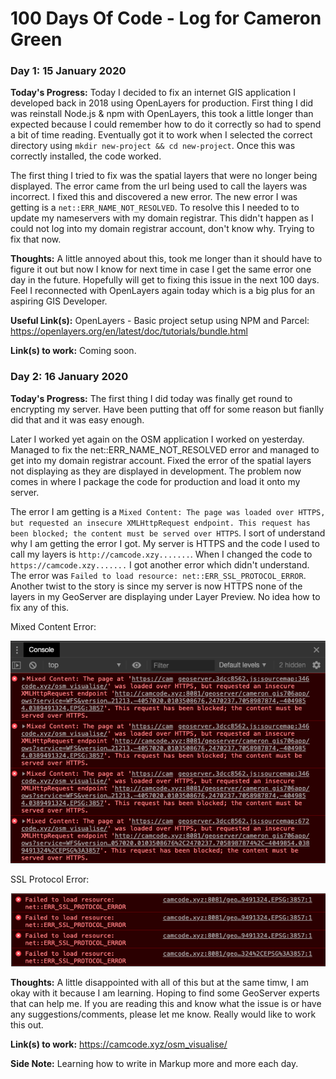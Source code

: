 # 100 Days Of Code - Log for Cameron Green

### Day 1: 15 January 2020

**Today's Progress:** Today I decided to fix an internet GIS application I developed back in 2018 using OpenLayers for production. First thing I did was reinstall Node.js & npm with OpenLayers, this took a little longer than expected because I could remember how to do it correctly so had to spend a bit of time reading. Eventually got it to work when I selected the correct directory using `mkdir new-project && cd new-project`. Once this was correctly installed, the code worked. 

The first thing I tried to fix was the spatial layers that were no longer being displayed. The error came from the url being used to call the layers was incorrect. I fixed this and discovered a new error. The new error I was getting is a `net::ERR_NAME_NOT_RESOLVED`. To resolve this I needed to to update my nameservers with my domain registrar. This didn't happen as I could not log into my domain registrar account, don't know why. Trying to fix that now. 

**Thoughts:** A little annoyed about this, took me longer than it should have to figure it out but now I know for next time in case I get the same error one day in the future. Hopefully will get to fixing this issue in the next 100 days. Feel I reconnected with OpenLayers again today which is a big plus for an aspiring GIS Developer. 

**Useful Link(s):** OpenLayers - Basic project setup using NPM and Parcel: https://openlayers.org/en/latest/doc/tutorials/bundle.html 

**Link(s) to work:** Coming soon. 

### Day 2: 16 January 2020
**Today's Progress:** The first thing I did today was finally get round to encrypting my server. Have been putting that off for some reason but fianlly did that and it was easy enough. 

Later I worked yet again on the OSM application I worked on yesterday. Managed to fix the net::ERR_NAME_NOT_RESOLVED error and managed to get into my domain registrar account. Fixed the error of the spatial layers not displaying as they are displayed in development. The problem now comes in where I package the code for production and load it onto my server. 

The error I am getting is a `Mixed Content: The page was loaded over HTTPS, but requested an insecure XMLHttpRequest endpoint. This request has been blocked; the content must be served over HTTPS`. I sort of understand why I am getting the error I got. My server is HTTPS and the code I used to call my layers is `http://camcode.xzy.......`. When I changed the code to `https://camcode.xzy.......` I got another error which didn't understand. The error was `Failed to load resource: net::ERR_SSL_PROTOCOL_ERROR`. Another twist to the story is since my server is now HTTPS none of the layers in my GeoServer are displaying under Layer Preview. No idea how to fix any of this.  

Mixed Content Error:

![HTTPS_Error](https://github.com/CamGreen/100-days-of-code/blob/master/images/HTTPS_Error.png)

SSL Protocol Error:

![SSL_Error](https://github.com/CamGreen/100-days-of-code/blob/master/images/SSL_Error.png)

**Thoughts:** A little disappointed with all of this but at the same timw, I am okay with it because I am learning. Hoping to find some GeoServer experts that can help me. If you are reading this and know what the issue is or have any suggestions/comments, please let me know. Really would like to work this out. 

**Link(s) to work:** https://camcode.xyz/osm_visualise/

**Side Note:** Learning how to write in Markup more and more each day. 
